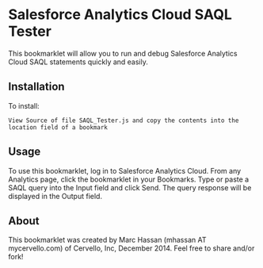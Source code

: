 Salesforce Analytics Cloud SAQL Tester
======================================

This bookmarklet will allow you to run and debug Salesforce Analytics Cloud SAQL statements quickly and easily.

Installation
------------

To install:

    View Source of file SAQL_Tester.js and copy the contents into the location field of a bookmark

Usage
-----

To use this bookmarklet, log in to Salesforce Analytics Cloud. From any Analytics page, click the bookmarklet in your Bookmarks. Type or paste a SAQL query into the Input field and click Send. The query response will be displayed in the Output field.

About
-----

This bookmarklet was created by Marc Hassan (mhassan AT mycervello.com) of Cervello, Inc, December 2014. Feel free to share and/or fork!
